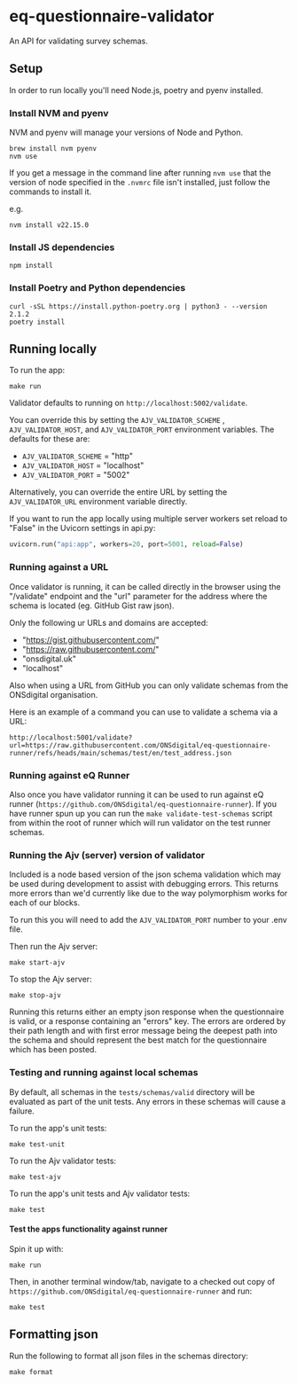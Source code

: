 # eq-questionnaire-validator

An API for validating survey schemas.

## Setup

In order to run locally you'll need Node.js, poetry and pyenv installed.

### Install NVM and pyenv

NVM and pyenv will manage your versions of Node and Python.
``` shell
brew install nvm pyenv
nvm use
```

If you get a message in the command line after running `nvm use` that the version of node specified in the `.nvmrc` file isn't installed, just follow the commands to install it.

e.g.
``` shell
nvm install v22.15.0
```

### Install JS dependencies

``` shell
npm install
```

### Install Poetry and Python dependencies

``` shell
curl -sSL https://install.python-poetry.org | python3 - --version 2.1.2
poetry install
```

## Running locally

To run the app:
``` shell
make run
```

Validator defaults to running on `http://localhost:5002/validate`.

You can override this by setting the `AJV_VALIDATOR_SCHEME` , `AJV_VALIDATOR_HOST`, and `AJV_VALIDATOR_PORT` environment variables.
The defaults for these are:
- `AJV_VALIDATOR_SCHEME` = "http"
- `AJV_VALIDATOR_HOST` = "localhost"
- `AJV_VALIDATOR_PORT` = "5002"

Alternatively, you can override the entire URL by setting the `AJV_VALIDATOR_URL` environment variable directly.

If you want to run the app locally using multiple server workers set reload to "False" in the Uvicorn settings in api.py:
``` python
uvicorn.run("api:app", workers=20, port=5001, reload=False)
```

### Running against a URL

Once validator is running, it can be called directly in the browser using the "/validate" endpoint and the "url" parameter for the address where the schema is located (eg. GitHub Gist raw json).

Only the following ur URLs and domains are accepted:
- "https://gist.githubusercontent.com/"
- "https://raw.githubusercontent.com/"
- "onsdigital.uk"
- "localhost"

Also when using a URL from GitHub you can only validate schemas from the ONSdigital organisation.

Here is an example of a command you can use to validate a schema via a URL:
```
http://localhost:5001/validate?url=https://raw.githubusercontent.com/ONSdigital/eq-questionnaire-runner/refs/heads/main/schemas/test/en/test_address.json
```

### Running against eQ Runner

Also once you have validator running it can be used to run against eQ runner (`https://github.com/ONSdigital/eq-questionnaire-runner`). If you have runner spun up you can run the `make validate-test-schemas` script from within the root of runner which will run validator on the test runner schemas.

### Running the Ajv (server) version of validator

Included is a node based version of the json schema validation which may be used during development to assist with debugging errors. This returns more errors than we'd currently like due to the way polymorphism works for each of our blocks.

To run this you will need to add the `AJV_VALIDATOR_PORT` number to your .env file.

Then run the Ajv server:
``` shell
make start-ajv
```

To stop the Ajv server:
``` shell
make stop-ajv
```

Running this returns either an empty json response when the questionnaire is valid, or a response containing an "errors" key. The errors are ordered by their path length and with first error message being the deepest path into the schema and should represent the best match for the questionnaire which has been posted.

### Testing and running against local schemas

By default, all schemas in the `tests/schemas/valid` directory will be evaluated as part of the unit tests. Any errors in these schemas will cause a failure.

To run the app's unit tests:
``` shell
make test-unit
```

To run the Ajv validator tests:
``` shell
make test-ajv
```

To run the app's unit tests and Ajv validator tests:
``` shell
make test
```

#### Test the apps functionality against runner

Spin it up with:
``` shell
make run
```

Then, in another terminal window/tab, navigate to a checked out copy of `https://github.com/ONSdigital/eq-questionnaire-runner` and run:
``` shell
make test
```

## Formatting json

Run the following to format all json files in the schemas directory:

``` shell
make format
```
